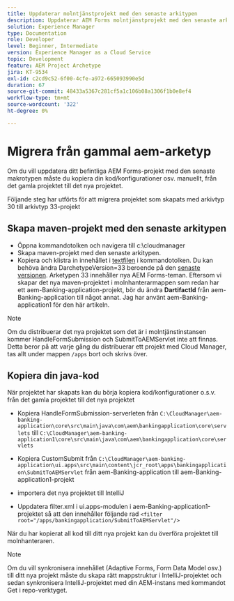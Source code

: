 ```yaml
---
title: Uppdaterar molntjänstprojekt med den senaste arkitypen
description: Uppdaterar AEM Forms molntjänstprojekt med den senaste arkitypen
solution: Experience Manager
type: Documentation
role: Developer
level: Beginner, Intermediate
version: Experience Manager as a Cloud Service
topic: Development
feature: AEM Project Archetype
jira: KT-9534
exl-id: c2cd9c52-6f00-4cfe-a972-665093990e5d
duration: 67
source-git-commit: 48433a5367c281cf5a1c106b08a1306f1b0e8ef4
workflow-type: tm+mt
source-wordcount: '322'
ht-degree: 0%

---
```


# Migrera från gammal aem-arketyp

Om du vill uppdatera ditt befintliga AEM Forms-projekt med den senaste makrotypen måste du kopiera din kod/konfigurationer osv. manuellt, från det gamla projektet till det nya projektet.

Följande steg har utförts för att migrera projektet som skapats med arkivtyp 30 till arkivtyp 33-projekt

## Skapa maven-projekt med den senaste arkitypen

* Öppna kommandotolken och navigera till c:\cloudmanager
* Skapa maven-projekt med den senaste arkitypen.
* Kopiera och klistra in innehållet i [textfilen](assets/creating-maven-project.txt) i kommandotolken. Du kan behöva ändra DarchetypeVersion=33 beroende på den [senaste versionen](https://github.com/adobe/aem-project-archetype/releases). Arketypen 33 innehåller nya AEM Forms-teman.
Eftersom vi skapar det nya maven-projektet i molnhanterarmappen som redan har ett aem-Banking-application-projekt, bör du ändra **DartifactId** från aem-Banking-application till något annat. Jag har använt aem-Banking-application1 för den här artikeln.

>[!NOTE]
>
>Om du distribuerar det nya projektet som det är i molntjänstinstansen kommer HandleFormSubmission och SubmitToAEMServlet inte att finnas. Detta beror på att varje gång du distribuerar ett projekt med Cloud Manager, tas allt under mappen `/apps` bort och skrivs över.

## Kopiera din java-kod

När projektet har skapats kan du börja kopiera kod/konfigurationer o.s.v. från det gamla projektet till det nya projektet

* Kopiera HandleFormSubmission-serverleten från ```C:\CloudManager\aem-banking-application\core\src\main\java\com\aem\bankingapplication\core\servlets```
till
  ```C:\CloudManager\aem-banking-application1\core\src\main\java\com\aem\bankingapplication\core\servlets```

* Kopiera CustomSubmit från
  ```C:\CloudManager\aem-banking-application\ui.apps\src\main\content\jcr_root\apps\bankingapplication\SubmitToAEMServlet``` från aem-Banking-application till aem-Banking-application1-projekt

* importera det nya projektet till IntelliJ

* Uppdatera filter.xml i ui.apps-modulen i aem-Banking-application1-projektet så att den innehåller följande rad
  ```<filter root="/apps/bankingapplication/SubmitToAEMServlet"/>```

När du har kopierat all kod till ditt nya projekt kan du överföra projektet till molnhanteraren.

>[!NOTE]
>
>Om du vill synkronisera innehållet (Adaptive Forms, Form Data Model osv.) till ditt nya projekt måste du skapa rätt mappstruktur i IntelliJ-projektet och sedan synkronisera IntelliJ-projektet med din AEM-instans med kommandot Get i repo-verktyget.
